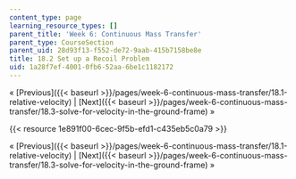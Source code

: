 ```yaml
---
content_type: page
learning_resource_types: []
parent_title: 'Week 6: Continuous Mass Transfer'
parent_type: CourseSection
parent_uid: 28d93f13-f552-de72-9aab-415b7158be8e
title: 18.2 Set up a Recoil Problem
uid: 1a28f7ef-4001-0fb6-52aa-6be1c1182172
---
```


« [Previous]({{< baseurl >}}/pages/week-6-continuous-mass-transfer/18.1-relative-velocity) | [Next]({{< baseurl >}}/pages/week-6-continuous-mass-transfer/18.3-solve-for-velocity-in-the-ground-frame) »

{{< resource 1e891f00-6cec-9f5b-efd1-c435eb5c0a79 >}}

« [Previous]({{< baseurl >}}/pages/week-6-continuous-mass-transfer/18.1-relative-velocity) | [Next]({{< baseurl >}}/pages/week-6-continuous-mass-transfer/18.3-solve-for-velocity-in-the-ground-frame) »